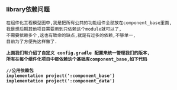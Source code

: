 ### library依赖问题
    在组件化工程模型图中,我是把所有公共的功能组件全部放在component_base里面,
    我是想后期其他项目需要用到只依赖这个module就可以了,
    不需要依赖多个,这也有致命的缺点,就是有过多的依赖,不够单一,
    目前为了方便先这样做了.
    
<b />

    上面我们有介绍了自定义 config.gradle 配置来统一管理我们的版本, 
    所有在每个组件化项目中都依赖这个基础库component_base,如下代码
    
<b />

    //公用依赖包
    implementation project(':component_base')
    implementation project(':component_data')
